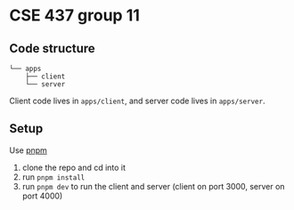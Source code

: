 # CSE 437 group 11
## Code structure
```
└── apps
    ├── client
    └── server
```
Client code lives in `apps/client`, and server code lives in `apps/server`.

## Setup
Use [pnpm](https://pnpm.io/)

1. clone the repo and cd into it
2. run `pnpm install`
3. run `pnpm dev` to run the client and server (client on port 3000, server on port 4000)
